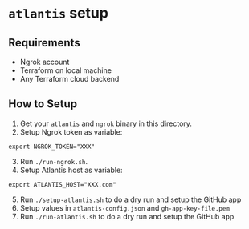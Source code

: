 # `atlantis` setup

## Requirements

- Ngrok account
- Terraform on local machine
- Any Terraform cloud backend

## How to Setup

1. Get your `atlantis` and `ngrok` binary in this directory.
2. Setup Ngrok token as variable:

```
export NGROK_TOKEN="XXX"
```

3. Run `./run-ngrok.sh`.
4. Setup Atlantis host as variable:

```
export ATLANTIS_HOST="XXX.com"
```

5. Run `./setup-atlantis.sh` to do a dry run and setup the GitHub app
6. Setup values in `atlantis-config.json` and `gh-app-key-file.pem`
7. Run `./run-atlantis.sh` to do a dry run and setup the GitHub app
